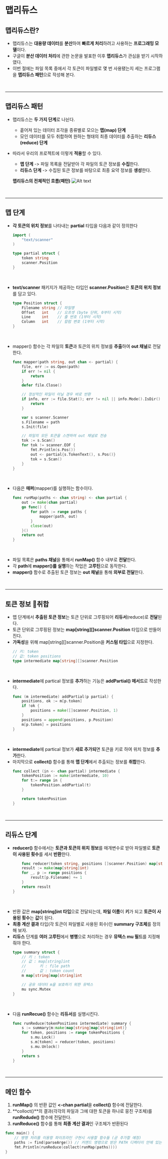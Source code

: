 # **맵리듀스**
## **맵리듀스란?**
- 맵리듀스는 **대용량 데이터**를 **분산**하여 **빠르게 처리**하려고 사용하는 **프로그래밍 모델**이다.
- 구글이 **분산 데이터 처리**에 관한 논문을 발표한 이후 **맵리듀스**가 관심을 받기 시작하였다.
- 이번 절에는 파일 목록 중에서 각 토큰이 파일별로 몇 번 사용됐는지 세는 프로그램을 **맵리듀스 패턴**으로 작성해 본다.

<br>

---
## **맵리듀스 패턴**
- 맵리듀스는 **두 가지 단계**로 나뉜다.
    - 흩어져 있는 데이터 조각을 종류별로 모으는 **맵(map) 단계**
    - 모인 데이터를 모두 취합하여 원하는 형태의 최종 데이터를 추출하는 **리듀스(reduce) 단계**

- 따라서 우리의 프로젝트에 이렇게 **적용**할 수 있다.
    - **맵 단계** -> 파일 목록을 전달받아 각 파일의 토큰 정보를 **수집**한다.
    - **리듀스 단계** -> 수집된 토큰 정보를 바탕으로 최종 요약 정보를 **생성**한다.

    **맵리듀스의 전체적인 흐름(패턴)**
    ![Alt text](image-5.png)

<br>

---
## **맵 단계**
- **각 토큰의 위치 정보**를 나타내는 **partial** 타입을 다음과 같이 정의한다
    ~~~go
    import (
        "text/scanner"
    )

    type partial struct {
        token string
        scanner.Position
    }
    ~~~

<br>

- **text/scanner** 패키지가 제공하는 타입인 **scanner.Position**은 **토큰의 위치 정보**를 담고 있다.
    ~~~go
    type Position struct {
        Filename string // 파일명
        Offset   int    // 오프셋 (byte 단위, 0부터 시작)
        Line     int    // 줄 번호 (1부터 시작)
        Column   int    // 칼럼 변호 (1부터 시작)
    }
    ~~~

<br>

- mapper() 함수는 각 파일의 **토큰**과 토큰의 위치 정보를 **추출**하여 **out 채널**로 전달한다.
    ~~~go
    func mapper(path string, out chan <- partial) {
        file, err := os.Open(path)
        if err != nil {
            return
        }
        defer file.Close()

        // 정상적인 파일이 아닐 경우 바로 반환
        if info, err := file.Stat(); err != nil || info.Mode().IsDir() {
            return
        }

        var s scanner.Scanner
        s.Filename = path
        s.Init(file)

        // 파일의 모든 토큰을 스캔하여 out 채널로 전송
        tok := s.Scan()
        for tok != scanner.EOF {
            fmt.Println(s.Pos())
            out <- partial{s.TokenText(), s.Pos()}
            tok = s.Scan()
        }
    }
    ~~~

<br>

- 다음은 **매퍼**(mapper)를 실행하는 함수이다.
    ~~~go
    func runMap(paths <- chan string) <- chan partial {
        out := make(chan partial)
        go func() {
            for path := range paths {
                mapper(path, out)
            }
            close(out)
        }()
        return out
    }
    ~~~

<br>

- 파일 목록은 **paths 채널**을 통해서 **runMap()** 함수 내부로 **전달**한다.
- 각 **path**에 **mapper()를 실행**하는 작업은 **고루틴**으로 동작한다.
- **mapper()** 함수로 추출된 토큰 정보는 **out 채널**을 통해 **외부로 전달**한다.

<br>

---
## **토큰 정보 취합**
- 맵 단계에서 **추출된 토큰 정보**는 토큰 단위로 그루핑되어 **리듀서**(reduce)로 **전달**된다.
- 토큰 단위로 그루핑된 정보는 **map[string][]scanner.Position** 타입으로 만들어진다.
- **가독성**을 위해 map[string][]scanner.Position을 **커스텀 타입**으로 지정한다.
    ~~~go
    // 키: token
    // 값: token positions
    type intermediate map[string][]scanner.Position
    ~~~

<br>

- **intermediate**에 partical 정보를 **추가**하는 기능은 **addPartial() 메서드**로 작성한다.
    ~~~go
    func (m intermediate) addPartial(p partial) {
        positions, ok := m[p.token]
        if !ok {
            positions = make([]scanner.Position, 1)
        }
        positions = append(positions, p.Position)
        m[p.token] = positions
    }
    ~~~

<br>

- **intermediate**에 partical 정보가 **새로 추가되**면 토큰을 키로 하여 위치 정보를 **추가**한다.
- 마지막으로 **collect()** 함수를 통해 **맵 단계**에서 추출되는 정보를 **취합**한다.
    ~~~go
    func collect (in <- chan partial) intermediate {
        tokenPosition := make(intermediate, 10)
        for t:= range in {
            tokenPosition.addPartial(t)
        }

        return tokenPosition
    }
    ~~~

<br>

---
## **리듀스 단계**
- **reducer()** 함수에서는 **토큰과 토큰의 위치 정보**를 매개변수로 받아 파일별로 **토큰이 사용된 횟수**를 세서 **반환**한다.
    ~~~go
        func reducer(token string, positions []scanner.Position) map[string]int {
        result := make(map[string]int)
        for _, p := range positions {
            result[p.Filename] += 1
        }
        return result
    }
    ~~~

<br>

- 반환 값은 **map[string]int 타입**으로 전달되는데, **파일 이름**이 **키**가 되고 **토큰이 사용된 횟수**는 **값**이 된다.
- **최종 계산 결과** 타입(각 토큰이 파일별로 사용된 회수)인 **summary 구조체**를 정의해 보자.
- **리듀스** 단계를 **여러 고루틴**에서 **병행**으로 처리하는 경우 **뮤텍스 mu 필드**를 지정해줘야 한다.
    ~~~go
    type summary struct {
        // 키 : token
        // 값 : map[string]int
        //		키 : file path
        //		값 : token count
        m map[string]map[string]int

        // 공유 데이터 m을 보호하기 위한 뮤텍스
        mu sync.Mutex
    }
    ~~~

<br>

- 다음 **runRecue()** 함수는 **리듀서**를 실행시킨다.
    ~~~go
    func runReduce(tokenPositions intermediate) summary {
        s := summary{m:make(map[string]map[string]int)}
        for token, positions := range tokenPositions {
            s.mu.Lock()
            s.m[token] = reducer(token, positions)
            s.mu.Unlock()
        }
        return s
    }
    ~~~

<br>

---
## **메인 함수**
1. **runMap()** 의 반환 값인 **<-chan partial**을 **collect()** 함수에 전달한다.
2. **colloct()**의 결과(각각의 파일과 그에 대한 토큰을 하나로 뭉친 구조체)를 **runRedude()** 함수에 전달한다.
3. **runReduce()** 함수를 통해 **최종 계산 결과**인 구조체가 반환된다
~~~go
func main() {
	// 병행 처리를 이용항 파이프라인 구현시 사용할 함수들 (곧 추가할 예정)
	paths := find(parseArge()) // 커맨드 명령으로 받은 PATH 디렉터이 안에 있는 모든 파일을 검색해서 out 채널로 전송한다.
	fmt.Println(runReduce(collect(runMap(paths))))
}
~~~